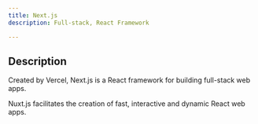 ```yaml
---
title: Next.js
description: Full-stack, React Framework

---
```


## Description

Created by Vercel, Next.js is a React framework for building full-stack web apps.

Nuxt.js facilitates the creation of fast, interactive and dynamic React web apps.
